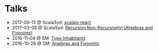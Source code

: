 # Talks

* 2017-09-13 @ ScalaSyd: [scalajs-react](https://japgolly.github.io/learning/20170913-ScalaSyd-ScalaJsReact/)
* 2017-03-08 @ ScalaSyd: [Recursion Non-Recursively! (Algebras and Fixpoints)](talks/20170308-ScalaSyd-Rercursion)
* 2016-11-04 @ SM: [Type Inhabitants](talks/20161104-SM-Inhabitants)
* 2016-10-28 @ SM: [Algebras and Fixpoints](talks/20161028-SM-Recursion)
